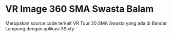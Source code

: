 # VR Image 360 SMA Swasta Balam
Merupakan source code terkait VR Tour 20 SMA Swasta yang ada di Bandar Lampung dengan aplikasi 3Sixty



